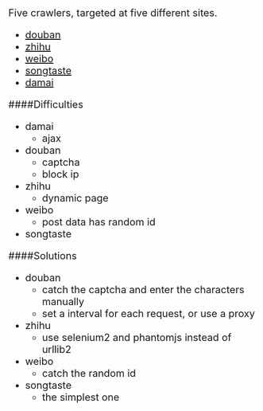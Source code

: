 <div style="font-size:20px">

Five crawlers, targeted at five different sites. 
- [douban](www.douban.com) 
- [zhihu](www.zhihu.com)
- [weibo](www.weibo.com)
- [songtaste](www.songtaste.com)
- [damai](http://www.damai.cn/)

####Difficulties

- damai
    - ajax
- douban
    - captcha 
    - block ip
- zhihu
    - dynamic page
- weibo
    - post data has random id
- songtaste


####Solutions

- douban
    - catch the captcha and enter the characters manually 
    - set a interval for each request, or use a proxy
- zhihu
    - use selenium2 and phantomjs instead of urllib2
- weibo
    - catch the random id
- songtaste
    - the simplest one


</div>


